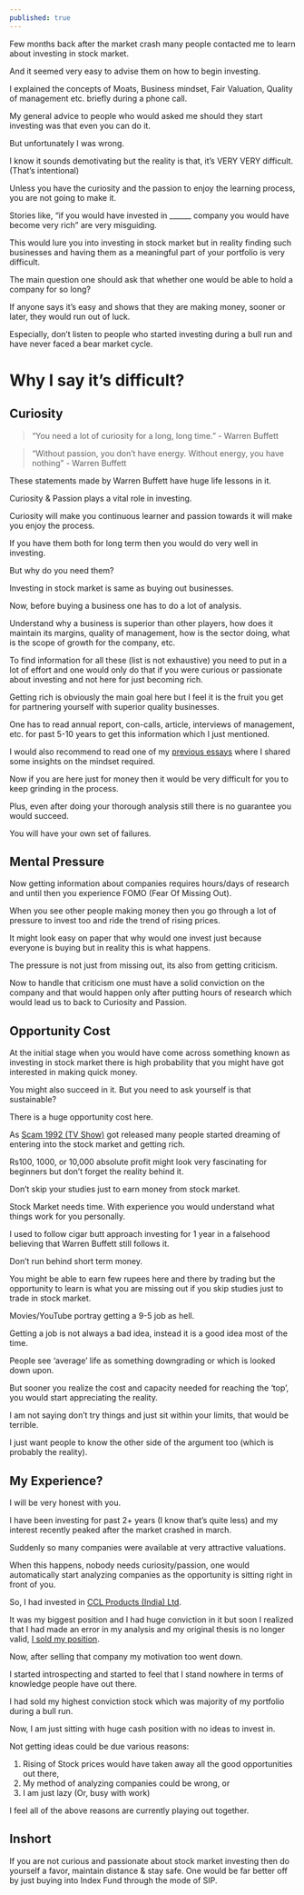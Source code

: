 ```yaml
---
published: true
---
```

Few months back after the market crash many people contacted me to learn about investing in stock market.

And it seemed very easy to advise them on how to begin investing.

I explained the concepts of Moats, Business mindset, Fair Valuation, Quality of management etc. briefly during a phone call.

My general advice to people who would asked me should they start investing was that even you can do it.

But unfortunately I was wrong.

I know it sounds demotivating but the reality is that, it’s VERY VERY difficult. (That’s intentional)

Unless you have the curiosity and the passion to enjoy the learning process, you are not going to make it.

Stories like, “if you would have invested in ______ company you would have become very rich” are very misguiding.

This would lure you into investing in stock market but in reality finding such businesses and having them as a meaningful part of your portfolio is very difficult.

The main question one should ask that whether one would be able to hold a company for so long?

If anyone says it’s easy and shows that they are making money, sooner or later, they would run out of luck.

Especially, don’t listen to people who started investing during a bull run and have never faced a bear market cycle.

# Why I say it’s difficult?

## Curiosity

> “You need a lot of curiosity for a long, long time.” - Warren Buffett

> “Without passion, you don’t have energy. Without energy, you have nothing” - Warren Buffett

These statements made by Warren Buffett have huge life lessons in it.

Curiosity & Passion plays a vital role in investing.

Curiosity will make you continuous learner and passion towards it will make you enjoy the process.

If you have them both for long term then you would do very well in investing.

But why do you need them?

Investing in stock market is same as buying out businesses.

Now, before buying a business one has to do a lot of analysis.

Understand why a business is superior than other players, how does it maintain its margins, quality of management, how is the sector doing, what is the scope of growth for the company, etc.

To find information for all these (list is not exhaustive) you need to put in a lot of effort and one would only do that if you were curious or passionate about investing and not here for just becoming rich.

Getting rich is obviously the main goal here but I feel it is the fruit you get for partnering yourself with superior quality businesses.

One has to read annual report, con-calls, article, interviews of management, etc. for past 5-10 years to get this information which I just mentioned.

I would also recommend to read one of my [previous essays](http://arjunbadola.blog/The-Mindset-Stock-or-Business/) where I shared some insights on the mindset required.

Now if you are here just for money then it would be very difficult for you to keep grinding in the process.

Plus, even after doing your thorough analysis still there is no guarantee you would succeed.

You will have your own set of failures.

## Mental Pressure

Now getting information about companies requires hours/days of research and until then you experience FOMO (Fear Of Missing Out).

When you see other people making money then you go through a lot of pressure to invest too and ride the trend of rising prices.

It might look easy on paper that why would one invest just because everyone is buying but in reality this is what happens.

The pressure is not just from missing out, its also from getting criticism.

Now to handle that criticism one must have a solid conviction on the company and that would happen only after putting hours of research which would lead us to back to Curiosity and Passion.

## Opportunity Cost

At the initial stage when you would have come across something known as investing in stock market there is high probability that you might have got interested in making quick money.

You might also succeed in it. But you need to ask yourself is that sustainable?

There is a huge opportunity cost here.

As [Scam 1992 (TV Show)](https://www.imdb.com/title/tt12392504/) got released many people started dreaming of entering into the stock market and getting rich.

Rs100, 1000, or 10,000 absolute profit might look very fascinating for beginners but don’t forget the reality behind it.

Don’t skip your studies just to earn money from stock market.

Stock Market needs time. With experience you would understand what things work for you personally.

I used to follow cigar butt approach investing for 1 year in a falsehood believing that Warren Buffett still follows it.

Don’t run behind short term money.

You might be able to earn few rupees here and there by trading but the opportunity to learn is what you are missing out if you skip studies just to trade in stock market.

Movies/YouTube portray getting a 9-5 job as hell.

Getting a job is not always a bad idea, instead it is a good idea most of the time.

People see ‘average’ life as something downgrading or which is looked down upon.

But sooner you realize the cost and capacity needed for reaching the ‘top’, you would start appreciating the reality.

I am not saying don’t try things and just sit within your limits, that would be terrible.

I just want people to know the other side of the argument too (which is probably the reality).

## My Experience?

I will be very honest with you.

I have been investing for past 2+ years (I know that’s quite less) and my interest recently peaked after the market crashed in march.

Suddenly so many companies were available at very attractive valuations.

When this happens, nobody needs curiosity/passion, one would automatically start analyzing companies as the opportunity is sitting right in front of you.

So, I had invested in [CCL Products (India) Ltd](http://arjunbadola.blog/ccl-products-india-ltd-analysis-the-moat-business-you-might-be-looking-for/).

It was my biggest position and I had huge conviction in it but soon I realized that I had made an error in my analysis and my original thesis is no longer valid, [I sold my position](https://arjunbadola.blog/Why-I-Sold-CCL-Products-(India)-Ltd/).

Now, after selling that company my motivation too went down.

I started introspecting and started to feel that I stand nowhere in terms of knowledge people have out there.

I had sold my highest conviction stock which was majority of my portfolio during a bull run.

Now, I am just sitting with huge cash position with no ideas to invest in.

Not getting ideas could be due various reasons:

1. Rising of Stock prices would have taken away all the good opportunities out there,
2. My method of analyzing companies could be wrong, or
3. I am just lazy (Or, busy with work)

I feel all of the above reasons are currently playing out together.

## Inshort

If you are not curious and passionate about stock market investing then do yourself a favor, maintain distance & stay safe. One would be far better off by just buying into Index Fund through the mode of SIP.
